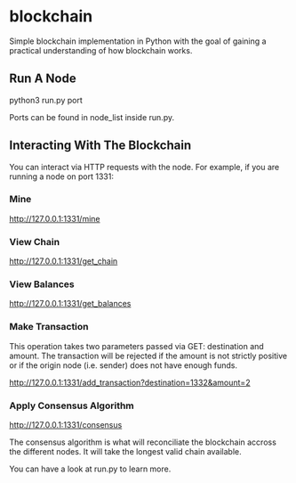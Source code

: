 # blockchain
Simple blockchain implementation in Python with the goal of gaining a practical understanding of how blockchain works.

## Run A Node

python3 run.py port

Ports can be found in node_list inside run.py.

## Interacting With The Blockchain

You can interact via HTTP requests with the node. For example, if you are running a node on port 1331:

### Mine

http://127.0.0.1:1331/mine

### View Chain

http://127.0.0.1:1331/get_chain

### View Balances

http://127.0.0.1:1331/get_balances

### Make Transaction

This operation takes two parameters passed via GET: destination and amount. The transaction will be rejected if the amount is not strictly positive or if the origin node (i.e. sender) does not have enough funds.

http://127.0.0.1:1331/add_transaction?destination=1332&amount=2

### Apply Consensus Algorithm

http://127.0.0.1:1331/consensus

The consensus algorithm is what will reconciliate the blockchain accross the different nodes. It will take the longest valid chain available.

You can have a look at run.py to learn more.

